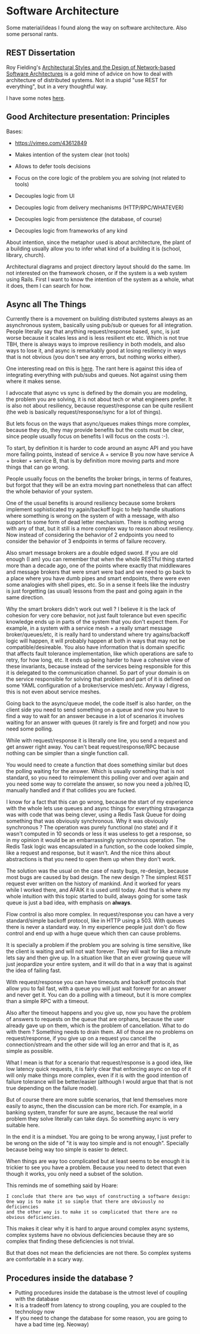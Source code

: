 # Software Architecture

Some material/ideas I found along the way on software architecture.
Also some personal rants.

## REST Dissertation

Roy Fielding's [Architectural Styles and the Design of Network-based Software Architectures](https://www.ics.uci.edu/~fielding/pubs/dissertation/top.htm)
is a gold mine of advice on how to deal with architecture of distributed systems.
Not in a stupid "use REST for everything", but in a very thoughtful way.

I have some notes [here](./articles/fielding-dissertation-rest.md).

## Good Architecture presentation: Principles

Bases:

* https://vimeo.com/43612849

* Makes intention of the system clear (not tools)
* Allows to defer tools decisions
* Focus on the core logic of the problem you are solving (not related to tools)
* Decouples logic from UI
* Decouples logic from delivery mechanisms (HTTP/RPC/WHATEVER)
* Decouples logic from persistence (the database, of course)
* Decouples logic from frameworks of any kind

About intention, since the metaphor used is about architecture, the plant of a building
usually allow you to infer what kind of a building it is (school, library, church).

Architectural diagrams and project directory layout should do the same. Im not interested
on the framework chosen, or if the system is a web system using Rails. First I want to
know the intention of the system as a whole, what it does, them I can search for how.


## Async all The Things

Currently there is a movement on building distributed systems always as an 
asynchronous system, basically using pub/sub or queues for all integration.
People literally say that anything request/response based, sync, is just
worse because it scales less and is less resilient etc etc. Which is not
true TBH, there is always ways to improve resiliency in both models, and also
ways to lose it, and async is remarkably good at losing resiliency in ways
that is not obvious (you don't see any errors, but nothing works either).

One interesting read on this is [here](https://cpitman.github.io/microservices/2018/03/25/microservice-antipattern-queue-explosion.html#.Y2KFmNLMIUE).
The rant here is against this idea of integrating everything with pub/subs and
queues. Not against using them where it makes sense.

I advocate that async vs sync is defined by the domain you are modeling,
the problem you are solving, it is not about tech or what engineers prefer.
It is also not about resiliency, because request/response can be quite resilient
(the web is basically request/response/sync for a lot of things).

But lets focus on the ways that async/queues makes things more complex, because
they do, they may provide benefits but the costs must be clear, since people
usually focus on benefits I will focus on the costs :-).

To start, by definition it is harder to code around an async API and you have
more failing points, instead of service A + service B you now have
service A + broker + service B, that is by definition more moving parts
and more things that can go wrong.

People usually focus on the benefits the broker brings, in terms of features,
but forgot that they will be an extra moving part nonetheless that can
affect the whole behavior of your system.

One of the usual benefits is around resiliency because some brokers implement
sophisticated try again/backoff logic to help handle situations where something
is wrong on the system of with a message, with also support to some form of
dead letter mechanism. There is nothing wrong with any of that, but it still
is a more complex way to reason about resiliency. Now instead of considering
the behavior of 2 endpoints you need to consider the behavior of 3 endpoints
in terms of failure recovery.

Also smart message brokers are a double edged sword. If you are old enough
(I am) you can remember that when the whole RESTful thing started more than
a decade ago, one of the points where exactly that middlewares and message
brokers that were smart were bad and we need to go back to a place where you
have dumb pipes and smart endpoints, there were even some analogies with
shell pipes, etc. So in a sense it feels like the industry is just forgetting
(as usual) lessons from the past and going again in the same direction.

Why the smart brokers didn't work out well ? I believe it is the lack of cohesion
for very core behavior, not just fault tolerance but even specific knowledge
ends up in parts of the system that you don't expect them. For example, in a
system with a service mesh + a really smart message broker/queues/etc, it is really hard
to understand where try agains/backoff logic will happen, it will probably
happen at both in ways that may not be compatible/desireable. You also have information
that is domain specific that affects fault tolerance implementation, like
which operations are safe to retry, for how long, etc. It ends up being
harder to have a cohesive view of these invariants, because instead of
the services being responsible for this it is delegated to the communication
channel. So part of your domain is on the service responsible for solving
that problem and part of it is defined on some YAML configuration of a
broker/service mesh/etc. Anyway I digress, this is not even about service meshes.

Going back to the async/queue model, the code itself is also harder,
on the client side you need to send something on a queue and now you have to
find a way to wait for an answer because in a lot of scenarios it
involves waiting for an answer with queues (it rarely is fire and forget)
and now you need some polling.

While with request/response it is literally one line, you send a request and
get answer right away. You can't beat request/response/RPC because nothing
can be simpler than a single function call.

You would need to create a function that does something similar but does the
polling waiting for the answer. Which is usually something that is not standard,
so you need to reimplement this polling over and over again
and you need some way to correlate the answer, so now you need a job/req ID,
manually handled and if that collides you are fucked.

I know for a fact that this can go wrong, because the start of my experience with
the whole lets use queues and async things for everything stravaganza was with code
that was being clever, using a Redis Task Queue for doing something that was
obviously synchronous. Why it was obviously synchronous ? The operation was
purely functional (no state) and if it wasn't computed in 10 seconds or less
it was useless to get a response, so in my opinion it would be an embarrassingly
synchronous operation. The Redis Task logic was encapsulated in a function, so
the code looked simple, like a request and response, but it wasn't. And the nice
thins about abstractions is that you need to open them up when they don't work.

The solution was the usual on the case of nasty bugs, re-design, because most
bugs are caused by bad design. The new design ? The simplest REST request ever
written on the history of mankind. And it worked for years while I worked there,
and AFAIK it is used until today. And that is where my whole intuition with
this topic started to build, always going for some task queue is just a bad
idea, with emphasis on **always**.

Flow control is also more complex. In request/response you can have a very
standard/simple backoff protocol, like in HTTP using a 503.
With queues there is never a standard way. In my experience people just don't
do flow control and end up with a huge queue which then can cause problems.

It is specially a problem if the problem you are solving is time sensitive,
like the client is waiting and will not wait forever. They will wait for like
a minute lets say and then give up. In a situation like that an ever growing
queue will just jeopardize your entire system, and it will do that in a way
that is against the idea of failing fast.

With request/response you can have timeouts and backoff protocols that allow you
to fail fast, with a queue you will just wait forever for an answer and never
get it. You can do a polling with a timeout, but it is more complex than a
simple RPC with a timeout.

Also after the timeout happens and you give up, now you have the problem of
answers to requests on the queue that are orphans, because the user already
gave up on them, which is the problem of cancellation. What to do with them ?
Something needs to drain them. All of those are no problems on request/response,
if you give up on a request you cancel the connection/stream and the other
side will log an error and that is it, as simple as possible.

What I mean is that for a scenario that request/response is a good idea,
like low latency quick requests, it is fairly clear that enforcing async on
top of it will only make things more complex, even if it is with the good
intention of failure tolerance will be better/easier (although I would
argue that that is not true depending on the failure model).

But of course there are more subtle scenarios, that lend themselves more easily
to async, then the discussion can be more rich.
For example, in a banking system, transfer for sure are async,
because the real world problem they solve literally can take days.
So something async is very suitable here.

In the end it is a mindset. You are going to be wrong anyway, I just prefer to
be wrong on the side of "it is way too simple and is not enough".
Specially because being way too simple is easier to detect.

When things are way too complicated but at least seems to be enough it is
trickier to see you have a problem. Because you need to detect that even
though it works, you only need a subset of the solution.

This reminds me of something said by Hoare:

```
I conclude that there are two ways of constructing a software design:
One way is to make it so simple that there are obviously no deficiencies
and the other way is to make it so complicated that there are no obvious deficiencies.
```

This makes it clear why it is hard to argue around complex async systems,
complex systems have no obvious deficiencies because they are so complex that
finding these deficiencies is not trivial.

But that does not mean the deficiencies are not there.
So complex systems are comfortable in a scary way.


## Procedures inside the database ?

* Putting procedures inside the database is the utmost level of coupling with the database
* It is a tradeoff from latency to strong coupling, you are coupled to the technology now
* If you need to change the database for some reason, you are going to have a bad time (eg. Neoway)

